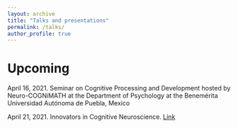```yaml
---
layout: archive
title: "Talks and presentations"
permalink: /talks/
author_profile: true
---
```


Upcoming
======

April 16, 2021. Seminar on Cognitive Processing and Development hosted by Neuro-COGNiMATH at the Department of Psychology at the Benemérita Universidad Autónoma de Puebla, Mexico

April 21, 2021. Innovators in Cognitive Neuroscience. <a href="https://innovatorsincogneuro.github.io/upcoming-speakers.html" target="_blank">Link</a>

